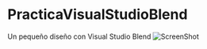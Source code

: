 # PracticaVisualStudioBlend
Un pequeño diseño con Visual Studio Blend
![ScreenShot](https://raw.github.com/Gamas-G/PracticaVisualStudioBlend/master/screenshot/inicio.png)
